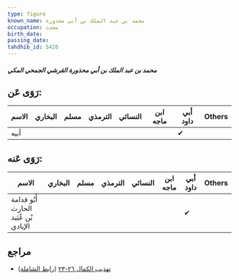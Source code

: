 ```yaml
---
type: figure
known_name: محمد بن عبد الملك بن أبي محذورة
occupation: محدث
birth_date:
passing_date:
tahdhib_id: 5426
---
```

##### محمد بن عبد الملك بن أبي محذورة القرشي الجمحي المكي

## رَوَى عَن:
| الاسم | البخاري | مسلم | الترمذي | النسائي | ابن ماجه | أبي داود | Others |
| ----- | ------- | ---- | ------- | ------- | -------- | -------- | ------ |
| أبيه  |         |      |         |         |          | ✔        |        |
## رَوَى عَنه:
| الاسم                                 | البخاري | مسلم | الترمذي | النسائي | ابن ماجه | أبي داود | Others |
| ------------------------------------- | ------- | ---- | ------- | ------- | -------- | -------- | ------ |
| أَبُو قدامة الحارث بْن عُبَيد الإيادي |         |      |         |         |          | ✔        |        |
## مراجع
- [تهذيب الكمال ٢٦-٢٣](obsidian://open?vault=Tahdhib-al-Kamal&file=Figures/٥٤٢٦-محمد%20بن%20عبد%20الملك%20بن%20أبي%20محذورة%20القرشي%20الجمحي%20المكي) ([رابط الشاملة](https://shamela.ws/book/3722/13771))